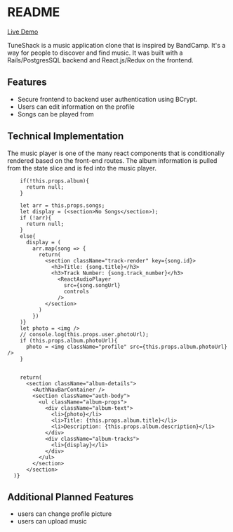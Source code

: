 # README

[Live Demo](https://tuneshack.herokuapp.com)


TuneShack is a music application clone that is inspired by BandCamp. It's a way for people to discover and find music. It was built with a Rails/PostgresSQL backend and React.js/Redux on the frontend.


## Features
  * Secure frontend to backend user authentication using BCrypt.
  * Users can edit information on the profile
  * Songs can be played from 

## Technical Implementation
The music player is one of the many react components that is conditionally rendered based on the front-end routes. The album information is pulled from the state slice and is fed into the music player.

```render(){
    if(!this.props.album){
      return null;
    }

    let arr = this.props.songs;
    let display = (<section>No Songs</section>);
    if (!arr){
      return null;
    }
    else{
      display = (
        arr.map(song => {
          return(
            <section className="track-render" key={song.id}>
              <h3>Title: {song.title}</h3>
              <h3>Track Number: {song.track_number}</h3>
                <ReactAudioPlayer
                  src={song.songUrl}
                  controls
                />
            </section>
          )
        })
    )}
    let photo = <img />
    // console.log(this.props.user.photoUrl);
    if (this.props.album.photoUrl){
      photo = <img className="profile" src={this.props.album.photoUrl} />
    }


    return(
      <section className="album-details">
        <AuthNavBarContainer />
        <section className="auth-body">
          <ul className="album-props">
            <div className="album-text">
              <li>{photo}</li>
              <li>Title: {this.props.album.title}</li>
              <li>Description: {this.props.album.description}</li>
            </div>
            <div className="album-tracks">
              <li>{display}</li>
            </div>
          </ul>
        </section>
      </section>
  )}
  ```


## Additional Planned Features
  * users can change profile picture
  * users can upload music
